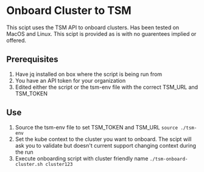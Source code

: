 # Onboard Cluster to TSM

This scipt uses the TSM API to onboard clusters.  Has been tested on MacOS and Linux.  This scipt is provided as is with no guarentees implied or offered.

## Prerequisites

1. Have jq installed on box where the script is being run from
2. You have an API token for your organization 
3. Edited either the script or the tsm-env file with the correct TSM_URL and TSM_TOKEN

## Use

1. Source the tsm-env file to set TSM_TOKEN and TSM_URL `source ./tsm-env`
2. Set the kube context to the cluster you want to onboard.  The scipt will ask you to validate but doesn't current support changing context during the run
3. Execute onboarding script with cluster friendly name `./tsm-onboard-cluster.sh cluster123`
